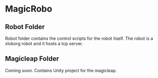 # MagicRobo

## Robot Folder
Robot folder contains the control scripts for the robot itself. The robot is a xloborg robot and it hosts a tcp server.

## Magicleap Folder
Coming soon. Contains Unity project for the magicleap.
